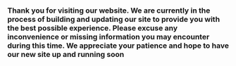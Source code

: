 ### Thank you for visiting our website. We are currently in the process of building and updating our site to provide you with the best possible experience. Please excuse any inconvenience or missing information you may encounter during this time. We appreciate your patience and hope to have our new site up and running soon
